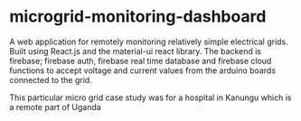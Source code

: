 # microgrid-monitoring-dashboard
A web application for remotely monitoring relatively simple electrical grids. Built using React.js and the material-ui react library.
The backend is firebase; firebase auth, firebase real time database and firebase cloud functions to accept voltage and current values from the arduino boards connected to the grid.

This particular micro grid case study was for a hospital in Kanungu which is a remote part of Uganda
